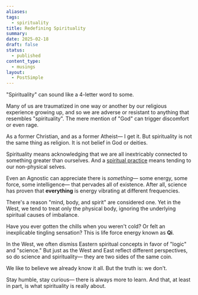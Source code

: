 ```yaml
---
aliases: 
tags:
  - spirituality
title: Redefining Spirituality
summary: 
date: 2025-02-18
draft: false
status:
  - published
content_type:
  - musings
layout:
  - PostSimple
---
```


"Spirituality" can sound like a 4-letter word to some. 

Many of us are traumatized in one way or another by our religious experience growing up, and so we are adverse or resistant to anything that resembles "spirituality". The mere mention of "God" can trigger discomfort or even rage. 

As a former Christian, and as a former Atheist— I get it. But spirituality is not the same thing as religion. It is not belief in God or deities. 

<span className="bold-underline">Spirituality</span> means acknowledging that we are all inextricably connected to something greater than ourselves. And a [spiritual practice](/daily) means tending to our non-physical selves. 

Even an Agnostic can appreciate there is _something_— some energy, some force, some intelligence— that pervades all of existence.  After all, science has proven that **everything** is energy vibrating at different frequencies.

There's a reason "mind, body, and spirit" are considered one. Yet in the West, we tend to treat only the physical body, ignoring the underlying spiritual causes of imbalance.

Have you ever gotten the chills when you weren't cold? Or felt an inexplicable tingling sensation? This is life force energy known as **Qi**. 

In the West, we often dismiss Eastern spiritual concepts in favor of "logic" and "science." But just as the West and East reflect different perspectives, so do science and spirituality— they are two sides of the same coin.

We like to believe we already know it all. But the truth is: we don't.

Stay humble, stay curious— there is always more to learn. And that, at least in part, is what spirituality is really about. 




